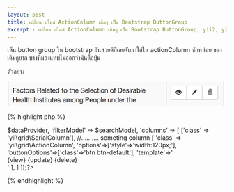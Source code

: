 ```yaml
---
layout: post
title: เปลี่ยน สไตล์ ActionColumn เดิมๆ เป็น Bootstrap ButtonGroup
excerpt : เปลี่ยน สไตล์ ActionColumn เดิมๆ เป็น Bootstrap ButtonGroup, yii2, yii Framework
---
```


เห็น button group ใน bootstrap มันสวยดีก็เลยจับมาใส่ใน actionColumn  ซักหน่อย ของเดิมดูยาก บางทีมองแทบไม่ออกว่ามันคือปุ่ม

ตัวอย่าง

![](/img/action-column/action-column.png)

{% highlight php %}
<?= GridView::widget([
     'dataProvider' => $dataProvider,
     'filterModel' => $searchModel,
     'columns' => [
         ['class' => 'yii\grid\SerialColumn'],
         //.......... someting column
         [
            'class' => 'yii\grid\ActionColumn',
            'options'=>['style'=>'width:120px;'],
            'buttonOptions'=>['class'=>'btn btn-default'],
            'template'=>'<div class="btn-group btn-group-sm text-center" role="group"> {view} {update} {delete} </div>'
         ],
    ]
 ]);?>
{% endhighlight %}
